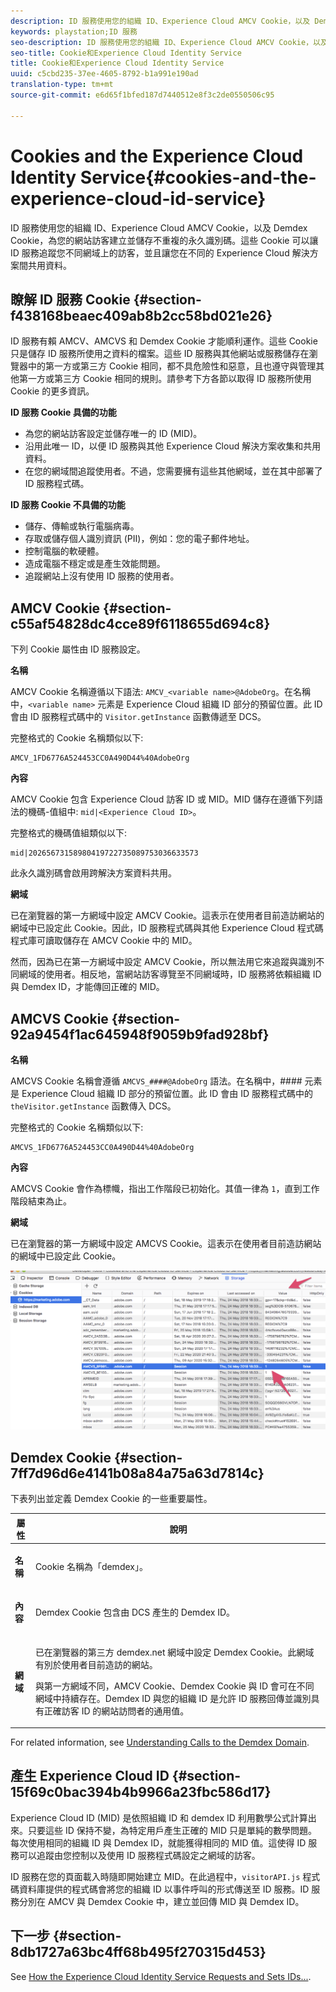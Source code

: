 ```yaml
---
description: ID 服務使用您的組織 ID、Experience Cloud AMCV Cookie，以及 Demdex Cookie，為您的網站訪客建立並儲存不重複的永久識別碼。這些 Cookie 可以讓 ID 服務追蹤您不同網域上的訪客，並且讓您在不同的 Experience Cloud 解決方案間共用資料。
keywords: playstation;ID 服務
seo-description: ID 服務使用您的組織 ID、Experience Cloud AMCV Cookie，以及 Demdex Cookie，為您的網站訪客建立並儲存不重複的永久識別碼。這些 Cookie 可以讓 ID 服務追蹤您不同網域上的訪客，並且讓您在不同的 Experience Cloud 解決方案間共用資料。
seo-title: Cookie和Experience Cloud Identity Service
title: Cookie和Experience Cloud Identity Service
uuid: c5cbd235-37ee-4605-8792-b1a991e190ad
translation-type: tm+mt
source-git-commit: e6d65f1bfed187d7440512e8f3c2de0550506c95

---
```



# Cookies and the Experience Cloud Identity Service{#cookies-and-the-experience-cloud-id-service}

ID 服務使用您的組織 ID、Experience Cloud AMCV Cookie，以及 Demdex Cookie，為您的網站訪客建立並儲存不重複的永久識別碼。這些 Cookie 可以讓 ID 服務追蹤您不同網域上的訪客，並且讓您在不同的 Experience Cloud 解決方案間共用資料。

## 瞭解 ID 服務 Cookie {#section-f438168beaec409ab8b2cc58bd021e26}

ID 服務有賴 AMCV、AMCVS 和 Demdex Cookie 才能順利運作。這些 Cookie 只是儲存 ID 服務所使用之資料的檔案。這些 ID 服務與其他網站或服務儲存在瀏覽器中的第一方或第三方 Cookie 相同，都不具危險性和惡意，且也遵守與管理其他第一方或第三方 Cookie 相同的規則。請參考下方各節以取得 ID 服務所使用 Cookie 的更多資訊。

**ID 服務 Cookie 具備的功能**

* 為您的網站訪客設定並儲存唯一的 ID (MID)。
* 沿用此唯一 ID，以便 ID 服務與其他 Experience Cloud 解決方案收集和共用資料。
* 在您的網域間追蹤使用者。不過，您需要擁有這些其他網域，並在其中部署了 ID 服務程式碼。

**ID 服務 Cookie 不具備的功能**

* 儲存、傳輸或執行電腦病毒。
* 存取或儲存個人識別資訊 (PII)，例如：您的電子郵件地址。
* 控制電腦的軟硬體。
* 造成電腦不穩定或是產生效能問題。
* 追蹤網站上沒有使用 ID 服務的使用者。

## AMCV Cookie {#section-c55af54828dc4cce89f6118655d694c8}

下列 Cookie 屬性由 ID 服務設定。

**名稱**

AMCV Cookie 名稱遵循以下語法: `AMCV_<variable name>@AdobeOrg`。在名稱中，`<variable name>` 元素是 Experience Cloud 組織 ID 部分的預留位置。此 ID 會由 ID 服務程式碼中的 `Visitor.getInstance` 函數傳遞至 DCS。

完整格式的 Cookie 名稱類似以下:

```
AMCV_1FD6776A524453CC0A490D44%40AdobeOrg
```

**內容**

AMCV Cookie 包含 Experience Cloud 訪客 ID 或 MID。MID 儲存在遵循下列語法的機碼-值組中: `mid|<Experience Cloud ID>`。

完整格式的機碼值組類似以下:

```
mid|20265673158980419722735089753036633573
```

此永久識別碼會啟用跨解決方案資料共用。

**網域**

已在瀏覽器的第一方網域中設定 AMCV Cookie。這表示在使用者目前造訪網站的網域中已設定此 Cookie。因此，ID 服務程式碼與其他 Experience Cloud 程式碼程式庫可讀取儲存在 AMCV Cookie 中的 MID。

然而，因為已在第一方網域中設定 AMCV Cookie，所以無法用它來追蹤與識別不同網域的使用者。相反地，當網站訪客導覽至不同網域時，ID 服務將依賴組織 ID 與 Demdex ID，才能傳回正確的 MID。

## AMCVS Cookie {#section-92a9454f1ac645948f9059b9fad928bf}

**名稱**

AMCVS Cookie 名稱會遵循 `AMCVS_####@AdobeOrg` 語法。在名稱中，#### 元素是 Experience Cloud 組織 ID 部分的預留位置。此 ID 會由 ID 服務程式碼中的 `theVisitor.getInstance` 函數傳入 DCS。

完整格式的 Cookie 名稱類似以下:

```
AMCVS_1FD6776A524453CC0A490D44%40AdobeOrg
```

**內容**

AMCVS Cookie 會作為標幟，指出工作階段已初始化。其值一律為 `1`，直到工作階段結束為止。

**網域**

已在瀏覽器的第一方網域中設定 AMCVS Cookie。這表示在使用者目前造訪網站的網域中已設定此 Cookie。

![](assets/AMCVS-cookie.png)

## Demdex Cookie {#section-7ff7d96d6e4141b08a84a75a63d7814c}

下表列出並定義 Demdex Cookie 的一些重要屬性。

<table id="table_18E3CAF3550E4BB6A199736AACE39202"> 
 <thead> 
  <tr> 
   <th colname="col1" class="entry"> 屬性 </th> 
   <th colname="col2" class="entry"> 說明 </th> 
  </tr> 
 </thead>
 <tbody> 
  <tr> 
   <td colname="col1"> <p> <b>名稱</b> </p> </td> 
   <td colname="col2"> <p>Cookie 名稱為「demdex」。 </p> </td> 
  </tr> 
  <tr> 
   <td colname="col1"> <p> <b>內容</b> </p> </td> 
   <td colname="col2"> <p>Demdex Cookie 包含由 DCS 產生的 Demdex ID。 </p> </td> 
  </tr> 
  <tr> 
   <td colname="col1"> <p> <b>網域</b> </p> </td> 
   <td colname="col2"> <p>已在瀏覽器的第三方 demdex.net 網域中設定 Demdex Cookie。此網域有別於使用者目前造訪的網站。 </p> <p>與第一方網域不同，AMCV Cookie、Demdex Cookie 與 ID 會可在不同網域中持續存在。Demdex ID 與您的組織 ID 是允許 ID 服務回傳並識別具有正確訪客 ID 的網站訪問者的通用值。 </p> </td> 
  </tr> 
 </tbody> 
</table>

For related information, see [Understanding Calls to the Demdex Domain](https://marketing.adobe.com/resources/help/en_US/aam/demdex-calls.html).

## 產生 Experience Cloud ID {#section-15f69c0bac394b4b9966a23fbc586d17}

Experience Cloud ID (MID) 是依照組織 ID 和 demdex ID 利用數學公式計算出來。只要這些 ID 保持不變，為特定用戶產生正確的 MID 只是單純的數學問題。每次使用相同的組織 ID 與 Demdex ID，就能獲得相同的 MID 值。這使得 ID 服務可以追蹤由您控制以及使用 ID 服務程式碼設定之網域的訪客。

ID 服務在您的頁面載入時隨即開始建立 MID。在此過程中，`visitorAPI.js` 程式碼資料庫提供的程式碼會將您的組織 ID 以事件呼叫的形式傳送至 ID 服務。ID 服務分別在 AMCV 與 Demdex Cookie 中，建立並回傳 MID 與 Demdex ID。

## 下一步 {#section-8db1727a63bc4ff68b495f270315d453}

See [How the Experience Cloud Identity Service Requests and Sets IDs...](../introduction/id-request.md#concept-2caacebb1d244402816760e9b8bcef6a).
